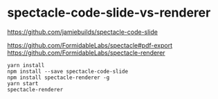 # spectacle-code-slide-vs-renderer

https://github.com/jamiebuilds/spectacle-code-slide

https://github.com/FormidableLabs/spectacle#pdf-export
https://github.com/FormidableLabs/spectacle-renderer


```
yarn install
npm install --save spectacle-code-slide
npm install spectacle-renderer -g
yarn start
spectacle-renderer
```